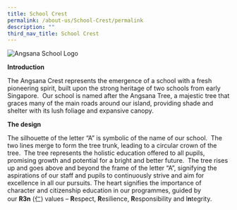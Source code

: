```yaml
---
title: School Crest
permalink: /about-us/School-Crest/permalink
description: ""
third_nav_title: School Crest
---
```

  
![Angsana School Logo](https://angsanapri.moe.edu.sg/qql/slot/u167/about_us/The_Angsana_Crest/Angsana-Crest.png "Angsana School Logo")

**Introduction**

The Angsana Crest represents the emergence of a school with a fresh pioneering spirit, built upon the strong heritage of two schools from early Singapore.  Our school is named after the Angsana Tree, a majestic tree that graces many of the main roads around our island, providing shade and shelter with its lush foliage and expansive canopy.

**The design**

The silhouette of the letter “A” is symbolic of the name of our school.  The two lines merge to form the tree trunk, leading to a circular crown of the tree.  The tree represents the holistic education offered to all pupils, promising growth and potential for a bright and better future.  The tree rises up and goes above and beyond the frame of the letter “A”, signifying the aspirations of our staff and pupils to continuously strive and aim for excellence in all our pursuits. The heart signifies the importance of character and citizenship education in our programmes, guided by our **R3n** (仁) values – **R**espect, **R**esilience, **R**esponsibility and I**n**tegrity.
